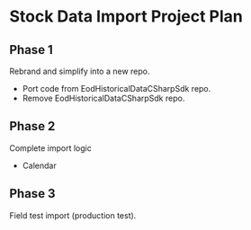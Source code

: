 # Stock Data Import Project Plan

## Phase 1

Rebrand and simplify into a new repo.

- Port code from EodHistoricalDataCSharpSdk repo.
- Remove EodHistoricalDataCSharpSdk repo.

## Phase 2

Complete import logic

- Calendar

## Phase 3

Field test import (production test).
